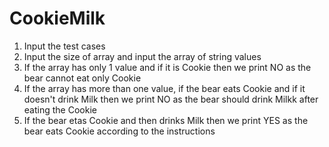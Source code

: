 # CookieMilk

1. Input the test cases
2. Input the size of array and input the array of string values
3. If the array has only 1 value and if it is Cookie then we print NO as the bear cannot eat only Cookie
4. If the array has more than one value, if the bear eats Cookie and if it doesn't drink Milk then we print NO as the bear should drink Milkk after eating the Cookie
5. If the bear etas Cookie and then drinks Milk then we print YES as the bear eats Cookie according to the instructions
